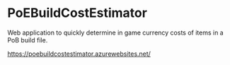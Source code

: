 # PoEBuildCostEstimator

Web application to quickly determine in game currency costs of items in a PoB build file.

https://poebuildcostestimator.azurewebsites.net/
